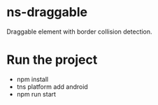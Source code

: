 # ns-draggable
Draggable element with border collision detection.

# Run the project
- npm install
- tns platform add android
- npm run start
